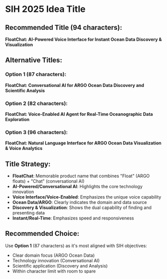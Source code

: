 # SIH 2025 Idea Title

## Recommended Title (94 characters):
**FloatChat: AI-Powered Voice Interface for Instant Ocean Data Discovery & Visualization**

## Alternative Titles:

### Option 1 (87 characters):
**FloatChat: Conversational AI for ARGO Ocean Data Discovery and Scientific Analysis**

### Option 2 (82 characters):
**FloatChat: Voice-Enabled AI Agent for Real-Time Oceanographic Data Exploration**

### Option 3 (96 characters):
**FloatChat: Natural Language Interface for ARGO Ocean Data Visualization & Voice Analytics**

## Title Strategy:
- **FloatChat**: Memorable product name that combines "Float" (ARGO floats) + "Chat" (conversational AI)
- **AI-Powered/Conversational AI**: Highlights the core technology innovation
- **Voice Interface/Voice-Enabled**: Emphasizes the unique voice capability
- **Ocean Data/ARGO**: Clearly indicates the domain and data source
- **Discovery & Visualization**: Shows the dual capability of finding and presenting data
- **Instant/Real-Time**: Emphasizes speed and responsiveness

## Recommended Choice:
Use **Option 1** (87 characters) as it's most aligned with SIH objectives:
- Clear domain focus (ARGO Ocean Data)
- Technology innovation (Conversational AI)
- Scientific application (Discovery and Analysis)
- Within character limit with room to spare